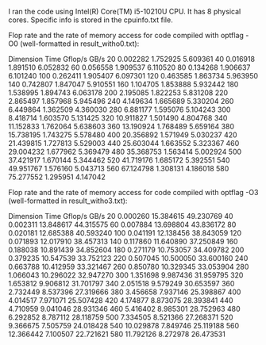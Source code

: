 I ran the code using Intel(R) Core(TM) i5-10210U CPU. It has 8 physical cores. Specific info is stored in the cpuinfo.txt file.

Flop rate and the rate of memory access for code compiled with optflag -O0 (well-formatted in result_witho0.txt):

 Dimension       Time    Gflop/s       GB/s
        20   0.002282   1.752925   5.609361
        40   0.016918   1.891510   6.052832
        60   0.056558   1.909537   6.110520
        80   0.134268   1.906637   6.101240
       100   0.262411   1.905407   6.097301
       120   0.463585   1.863734   5.963950
       140   0.742807   1.847047   5.910551
       160   1.104705   1.853888   5.932442
       180   1.538995   1.894743   6.063178
       200   2.195085   1.822253   5.831208
       220   2.865497   1.857968   5.945496
       240   4.149634   1.665689   5.330204
       260   6.449864   1.362509   4.360030
       280   6.881177   1.595076   5.104243
       300   8.418714   1.603570   5.131425
       320  10.911827   1.501490   4.804768
       340  11.152833   1.762064   5.638603
       360  13.190924   1.768489   5.659164
       380  15.738195   1.743275   5.578480
       400  20.356892   1.571949   5.030237
       420  21.439815   1.727813   5.529003
       440  25.603044   1.663552   5.323367
       460  29.004232   1.677962   5.369479
       480  35.368753   1.563414   5.002924
       500  37.421917   1.670144   5.344462
       520  41.719176   1.685172   5.392551
       540  49.951767   1.576160   5.043713
       560  67.124798   1.308131   4.186018
       580  75.277552   1.295951   4.147042

Flop rate and the rate of memory access for code compiled with optflag -O3 (well-formatted in result_witho3.txt):

 Dimension       Time    Gflop/s       GB/s
        20   0.000260  15.384615  49.230769
        40   0.002311  13.848617  44.315575
        60   0.007884  13.698804  43.836172
        80   0.020181  12.685388  40.593240
       100   0.041191  12.138456  38.843059
       120   0.071893  12.017910  38.457313
       140   0.117860  11.640890  37.250849
       160   0.188038  10.891439  34.852604
       180   0.271179  10.753057  34.409782
       200   0.379235  10.547539  33.752123
       220   0.507045  10.500050  33.600160
       240   0.663788  10.412959  33.321467
       260   0.850780  10.329345  33.053904
       280   1.066043  10.296022  32.947270
       300   1.351698   9.987436  31.959795
       320   1.653812   9.906812  31.701797
       340   2.051518   9.579249  30.653597
       360   2.732449   8.537396  27.319666
       380   3.456658   7.937146  25.398867
       400   4.014517   7.971071  25.507428
       420   4.174877   8.873075  28.393841
       440   4.710959   9.041046  28.931346
       460   5.416402   8.985301  28.752963
       480   6.292852   8.787112  28.118759
       500   7.334505   8.521366  27.268371
       520   9.366675   7.505759  24.018428
       540  10.029878   7.849746  25.119188
       560  12.366442   7.100507  22.721621
       580  11.792126   8.272978  26.473531

